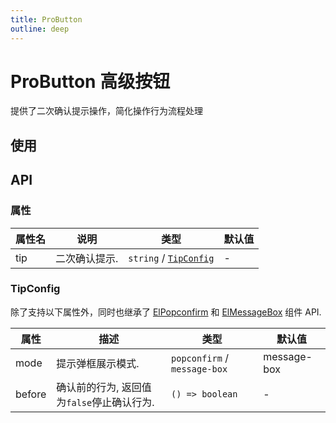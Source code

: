 ```yaml
---
title: ProButton
outline: deep
---
```


# ProButton 高级按钮

提供了二次确认提示操作，简化操作行为流程处理

## 使用

<demo vue="../examples/pro-button/basic.vue" stackblitz="true"/>

## API

### 属性

| 属性名 | 说明              | 类型                         | 默认值      |
| ---- | ----------------- | ---------------------------- | ----------- |
| tip  | 二次确认提示. | `string` / [`TipConfig`](#TipConfig) | -      |

### TipConfig

除了支持以下属性外，同时也继承了 <a href="https://element-plus.org/zh-CN/component/popconfirm.html">ElPopconfirm</a> 和 <a href="https://element-plus.org/zh-CN/component/message-box.html">ElMessageBox</a> 组件 API.

| 属性 | 描述              | 类型                         | 默认值      |
| ---- | ----------------- | ---------------------------- | ----------- |
| mode | 提示弹框展示模式. | `popconfirm` / `message-box` | message-box |
| before | 确认前的行为, 返回值为`false`停止确认行为. | `() => boolean` | - |
